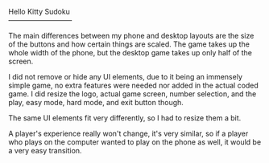 Hello Kitty Sudoku   
—————————

The main differences between my phone and desktop layouts are the size of the buttons and how certain things are scaled. The game takes up the whole width of the phone, but the desktop game takes up only half of the screen.

I did not remove or hide any UI elements, due to it being an immensely simple game, no extra features were needed nor added in the actual coded game. I did resize the logo, actual game screen, number selection, and the play, easy mode, hard mode, and exit button though.

The same UI elements fit very differently, so I had to resize them a bit.

A player's experience really won't change, it's very similar, so if a player who plays on the computer wanted to play on the phone as well, it would be a very easy transition.